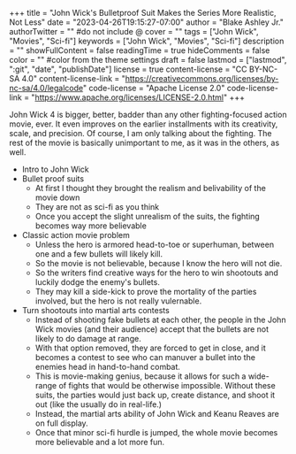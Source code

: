 +++
title = "John Wick's Bulletproof Suit Makes the Series More Realistic, Not Less"
date = "2023-04-26T19:15:27-07:00"
author = "Blake Ashley Jr."
authorTwitter = "" #do not include @
cover = ""
tags = ["John Wick", "Movies", "Sci-fi"]
keywords = ["John Wick", "Movies", "Sci-fi"]
description = ""
showFullContent = false
readingTime = true
hideComments = false
color = "" #color from the theme settings
draft = false
lastmod = ["lastmod", ":git", "date", "publishDate"]
license = true
content-license = "CC BY-NC-SA 4.0"
content-license-link = "https://creativecommons.org/licenses/by-nc-sa/4.0/legalcode"
code-license = "Apache License 2.0"
code-license-link = "https://www.apache.org/licenses/LICENSE-2.0.html"
+++

John Wick 4 is bigger, better, badder than any other fighting-focused action movie, ever. It even improves on the earlier installments with its creativity, scale, and precision. Of course, I am only talking about the fighting. The rest of the movie is basically unimportant to me, as it was in the others, as well.

- Intro to John Wick
- Bullet proof suits
  - At first I thought they brought the realism and belivability of the movie down
  - They are not as sci-fi as you think
  - Once you accept the slight unrealism of the suits, the fighting becomes way more believable
- Classic action movie problem
  - Unless the hero is armored head-to-toe or superhuman, between one and a few bullets will likely kill.
  - So the movie is not believable, because I know the hero will not die.
  - So the writers find creative ways for the hero to win shootouts and luckily dodge the enemy's bullets.
  - They may kill a side-kick to prove the mortality of the parties involved, but the hero is not really vulernable.
- Turn shootouts into martial arts contests
  - Instead of shooting fake bullets at each other, the people in the John Wick movies (and their audience) accept that the bullets are not likely to do damage at range.
  - With that option removed, they are forced to get in close, and it becomes a contest to see who can manuver a bullet into the enemies head in hand-to-hand combat.
  - This is movie-making genius, because it allows for such a wide-range of fights that would be otherwise impossible. Without these suits, the parties would just back up, create distance, and shoot it out (like the usually do in real-life.)
  - Instead, the martial arts ability of John Wick and Keanu Reaves are on full display.
  - Once that minor sci-fi hurdle is jumped, the whole movie becomes more believable and a lot more fun.